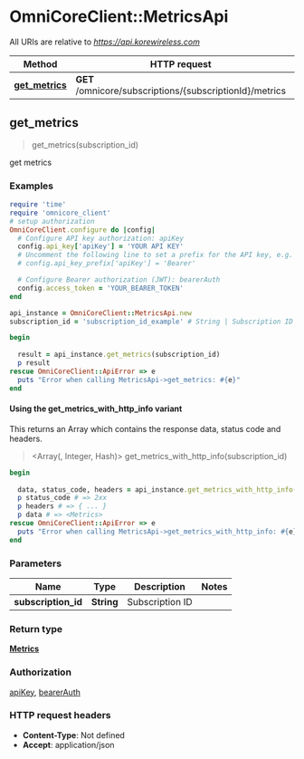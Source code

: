 # OmniCoreClient::MetricsApi

All URIs are relative to *https://api.korewireless.com*

| Method | HTTP request | Description |
| ------ | ------------ | ----------- |
| [**get_metrics**](MetricsApi.md#get_metrics) | **GET** /omnicore/subscriptions/{subscriptionId}/metrics |  |


## get_metrics

> <Metrics> get_metrics(subscription_id)



get metrics

### Examples

```ruby
require 'time'
require 'omnicore_client'
# setup authorization
OmniCoreClient.configure do |config|
  # Configure API key authorization: apiKey
  config.api_key['apiKey'] = 'YOUR API KEY'
  # Uncomment the following line to set a prefix for the API key, e.g. 'Bearer' (defaults to nil)
  # config.api_key_prefix['apiKey'] = 'Bearer'

  # Configure Bearer authorization (JWT): bearerAuth
  config.access_token = 'YOUR_BEARER_TOKEN'
end

api_instance = OmniCoreClient::MetricsApi.new
subscription_id = 'subscription_id_example' # String | Subscription ID

begin
  
  result = api_instance.get_metrics(subscription_id)
  p result
rescue OmniCoreClient::ApiError => e
  puts "Error when calling MetricsApi->get_metrics: #{e}"
end
```

#### Using the get_metrics_with_http_info variant

This returns an Array which contains the response data, status code and headers.

> <Array(<Metrics>, Integer, Hash)> get_metrics_with_http_info(subscription_id)

```ruby
begin
  
  data, status_code, headers = api_instance.get_metrics_with_http_info(subscription_id)
  p status_code # => 2xx
  p headers # => { ... }
  p data # => <Metrics>
rescue OmniCoreClient::ApiError => e
  puts "Error when calling MetricsApi->get_metrics_with_http_info: #{e}"
end
```

### Parameters

| Name | Type | Description | Notes |
| ---- | ---- | ----------- | ----- |
| **subscription_id** | **String** | Subscription ID |  |

### Return type

[**Metrics**](Metrics.md)

### Authorization

[apiKey](../README.md#apiKey), [bearerAuth](../README.md#bearerAuth)

### HTTP request headers

- **Content-Type**: Not defined
- **Accept**: application/json

